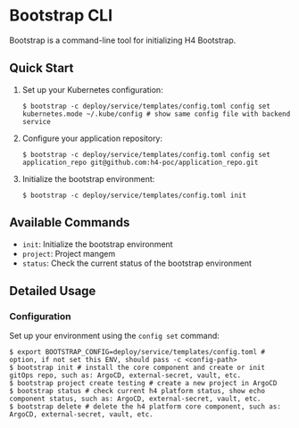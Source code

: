 # Bootstrap CLI

Bootstrap is a command-line tool for initializing H4 Bootstrap.

## Quick Start

1. Set up your Kubernetes configuration:

   ```shell
   $ bootstrap -c deploy/service/templates/config.toml config set kubernetes.mode ~/.kube/config # show same config file with backend service
   ```

2. Configure your application repository:

   ```shell
   $ bootstrap -c deploy/service/templates/config.toml config set application_repo git@github.com:h4-poc/application_repo.git
   ```

3. Initialize the bootstrap environment:

   ```shell
   $ bootstrap -c deploy/service/templates/config.toml init
   ```

## Available Commands

- `init`: Initialize the bootstrap environment
- `project`: Project mangem
- `status`: Check the current status of the bootstrap environment

## Detailed Usage

### Configuration

Set up your environment using the `config set` command:

   ```shell
   $ export BOOTSTRAP_CONFIG=deploy/service/templates/config.toml # option, if not set this ENV, should pass -c <config-path>
   $ bootstrap init # install the core component and create or init gitOps repo, such as: ArgoCD, external-secret, vault, etc.
   $ bootstrap project create testing # create a new project in ArgoCD
   $ bootstrap status # check current h4 platform status, show echo component status, such as: ArgoCD, external-secret, vault, etc.
   $ bootstrap delete # delete the h4 platform core component, such as: ArgoCD, external-secret, vault, etc.
   ```
